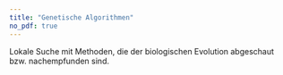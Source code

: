 ```yaml
---
title: "Genetische Algorithmen"
no_pdf: true
---
```



Lokale Suche mit Methoden, die der biologischen Evolution abgeschaut bzw. nachempfunden sind.
